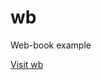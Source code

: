 # wb
Web-book example

<a href="https://still-bayou-55824.herokuapp.com/" target="_blank">Visit wb</a>
